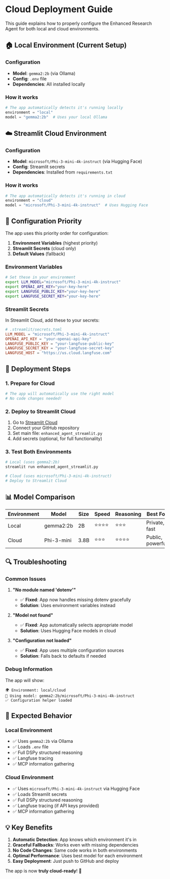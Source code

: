 # Cloud Deployment Guide

This guide explains how to properly configure the Enhanced Research Agent for both local and cloud environments.

## 🏠 **Local Environment (Current Setup)**

### Configuration
- **Model**: `gemma2:2b` (via Ollama)
- **Config**: `.env` file
- **Dependencies**: All installed locally

### How it works
```python
# The app automatically detects it's running locally
environment = "local"
model = "gemma2:2b"  # Uses your local Ollama
```

## ☁️ **Streamlit Cloud Environment**

### Configuration
- **Model**: `microsoft/Phi-3-mini-4k-instruct` (via Hugging Face)
- **Config**: Streamlit secrets
- **Dependencies**: Installed from `requirements.txt`

### How it works
```python
# The app automatically detects it's running in cloud
environment = "cloud"
model = "microsoft/Phi-3-mini-4k-instruct"  # Uses Hugging Face
```

## 🔧 **Configuration Priority**

The app uses this priority order for configuration:

1. **Environment Variables** (highest priority)
2. **Streamlit Secrets** (cloud only)
3. **Default Values** (fallback)

### Environment Variables
```bash
# Set these in your environment
export LLM_MODEL="microsoft/Phi-3-mini-4k-instruct"
export OPENAI_API_KEY="your-key-here"
export LANGFUSE_PUBLIC_KEY="your-key-here"
export LANGFUSE_SECRET_KEY="your-key-here"
```

### Streamlit Secrets
In Streamlit Cloud, add these to your secrets:

```toml
# .streamlit/secrets.toml
LLM_MODEL = "microsoft/Phi-3-mini-4k-instruct"
OPENAI_API_KEY = "your-openai-api-key"
LANGFUSE_PUBLIC_KEY = "your-langfuse-public-key"
LANGFUSE_SECRET_KEY = "your-langfuse-secret-key"
LANGFUSE_HOST = "https://us.cloud.langfuse.com"
```

## 🚀 **Deployment Steps**

### 1. **Prepare for Cloud**
```bash
# The app will automatically use the right model
# No code changes needed!
```

### 2. **Deploy to Streamlit Cloud**
1. Go to [Streamlit Cloud](https://share.streamlit.io/)
2. Connect your GitHub repository
3. Set main file: `enhanced_agent_streamlit.py`
4. Add secrets (optional, for full functionality)

### 3. **Test Both Environments**
```bash
# Local (uses gemma2:2b)
streamlit run enhanced_agent_streamlit.py

# Cloud (uses microsoft/Phi-3-mini-4k-instruct)
# Deploy to Streamlit Cloud
```

## 📊 **Model Comparison**

| Environment | Model | Size | Speed | Reasoning | Best For |
|-------------|-------|------|-------|-----------|----------|
| Local | gemma2:2b | 2B | ⭐⭐⭐⭐ | ⭐⭐⭐ | Private, fast |
| Cloud | Phi-3-mini | 3.8B | ⭐⭐⭐ | ⭐⭐⭐⭐ | Public, powerful |

## 🔍 **Troubleshooting**

### Common Issues

1. **"No module named 'dotenv'"**
   - ✅ **Fixed**: App now handles missing dotenv gracefully
   - **Solution**: Uses environment variables instead

2. **"Model not found"**
   - ✅ **Fixed**: App automatically selects appropriate model
   - **Solution**: Uses Hugging Face models in cloud

3. **"Configuration not loaded"**
   - ✅ **Fixed**: App uses multiple configuration sources
   - **Solution**: Falls back to defaults if needed

### Debug Information
The app will show:
```
🌍 Environment: local/cloud
🤖 Using model: gemma2:2b/microsoft/Phi-3-mini-4k-instruct
✅ Configuration helper loaded
```

## 🎯 **Expected Behavior**

### Local Environment
- ✅ Uses `gemma2:2b` via Ollama
- ✅ Loads `.env` file
- ✅ Full DSPy structured reasoning
- ✅ Langfuse tracing
- ✅ MCP information gathering

### Cloud Environment
- ✅ Uses `microsoft/Phi-3-mini-4k-instruct` via Hugging Face
- ✅ Loads Streamlit secrets
- ✅ Full DSPy structured reasoning
- ✅ Langfuse tracing (if API keys provided)
- ✅ MCP information gathering

## 💡 **Key Benefits**

1. **Automatic Detection**: App knows which environment it's in
2. **Graceful Fallbacks**: Works even with missing dependencies
3. **No Code Changes**: Same code works in both environments
4. **Optimal Performance**: Uses best model for each environment
5. **Easy Deployment**: Just push to GitHub and deploy

The app is now **truly cloud-ready**! 🎉

